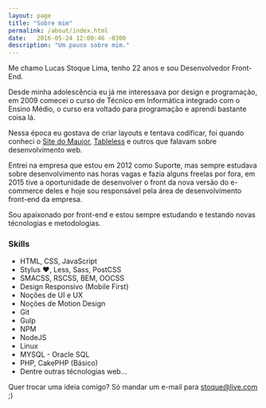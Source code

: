 ```yaml
---
layout: page
title: "Sobre mim"
permalink: /about/index.html
date:   2016-05-24 12:00:46 -0300
description: "Um pouco sobre mim."
---
```


Me chamo Lucas Stoque Lima, tenho 22 anos e sou Desenvolvedor Front-End.

Desde minha adolescência eu já me interessava por design e programação, em 2009 comecei o curso de Técnico em Informática integrado com o Ensino Médio, o curso era voltado para programação e aprendi bastante coisa lá.

Nessa época eu gostava de criar layouts e tentava codificar, foi quando conheci o [Site do Maujor](http://www.maujor.com/), [Tableless](http://tableless.com.br/) e outros que falavam sobre desenvolvimento web.

Entrei na empresa que estou em 2012 como Suporte, mas sempre estudava sobre desenvolvimento nas horas vagas e fazia alguns freelas por fora, em 2015 tive a oportunidade de desenvolver o front da nova versão do e-commerce deles e hoje sou responsável pela área de desenvolvimento front-end da empresa.

Sou apaixonado por front-end e estou sempre estudando e testando novas técnologias e metodologias.

### Skills
* HTML, CSS, JavaScript
* Stylus ❤, Less, Sass, PostCSS
* SMACSS, RSCSS, BEM, OOCSS
* Design Responsivo (Mobile First)
* Noções de UI e UX
* Noções de Motion Design
* Git
* Gulp
* NPM
* NodeJS
* Linux
* MYSQL - Oracle SQL
* PHP, CakePHP (Básico)
* Dentre outras técnologias web...

Quer trocar uma ideia comigo? Só mandar um e-mail para [stoque@live.com](mailto:stoque@live.com) ;)
